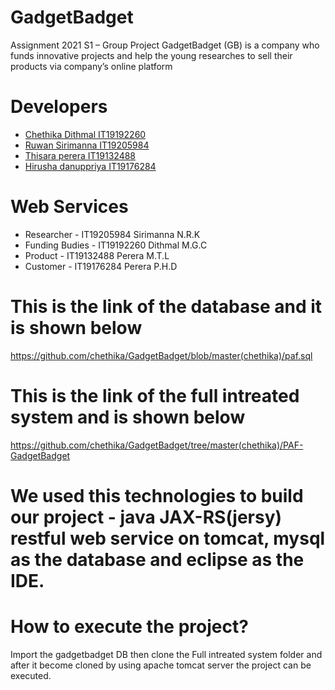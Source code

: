 # GadgetBadget
Assignment 2021 S1 – Group Project
GadgetBadget (GB) is a company who funds innovative projects and help the young researches to sell their products via company’s online platform


# Developers

  - [Chethika Dithmal IT19192260](https://github.com/chethika)
  - [Ruwan Sirimanna IT19205984](https://github.com/ruwan99)
  - [Thisara perera IT19132488](https://github.com/Thisara634)
  - [Hirusha danuppriya IT19176284](https://github.com/HirushaDhanupriya)

# Web Services

- Researcher - IT19205984 Sirimanna N.R.K
- Funding Budies - IT19192260 Dithmal M.G.C
- Product - IT19132488 Perera M.T.L
- Customer - IT19176284 Perera P.H.D

# This is the link of the database and it is shown below
   https://github.com/chethika/GadgetBadget/blob/master(chethika)/paf.sql

# This is the link of the full intreated system and is shown below 
  https://github.com/chethika/GadgetBadget/tree/master(chethika)/PAF-GadgetBadget
  

# We used this technologies to build our project - java JAX-RS(jersy) restful web service on tomcat, mysql as the database and eclipse as the IDE.

# How to execute the project?
Import the gadgetbadget DB then clone the Full intreated system folder and after it become cloned by using apache tomcat server the project can be executed.
 
